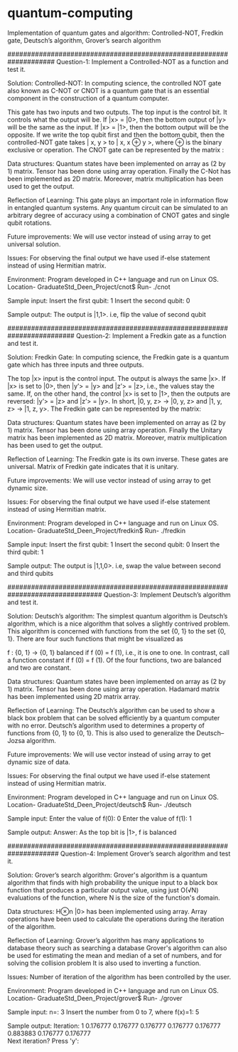 # quantum-computing
Implementation of quantum gates and algorithm: Controlled-NOT, Fredkin gate, Deutsch’s algorithm, Grover’s search algorithm

####################################################################
Question-1: Implement a Controlled-NOT as a function and test it.

Solution: Controlled-NOT:  In computing science, the controlled NOT gate also known as C-NOT or CNOT is a quantum gate that is an essential component in the construction of a quantum computer. 
 
This gate has two inputs and two outputs. The top input is the control bit. It controls what the output will be. If |x> = |0>, then the bottom output of |y> will be the same as the input. If |x> = |1>, then the bottom output will be the opposite. If we write the top qubit first and then the bottom qubit, then the controlled-NOT gate takes | x, y > to | x, x ⊕ y >, where ⊕ is the binary exclusive or operation.
The CNOT gate can be represented by the matrix :

 
Data structures: 
Quantum states have been implemented on array as (2 by 1) matrix. Tensor has been done using array operation. Finally the C-Not has been implemented as 2D matrix. Moreover, matrix multiplication has been used to get the output.

Reflection of Learning: 
This gate plays an important role in information flow in entangled quantum systems. Any quantum circuit can be simulated to an arbitrary degree of accuracy using a combination of CNOT gates and single qubit rotations.

Future improvements: 
We will use vector instead of using array to get universal solution.

Issues: 
For observing the final output we have used if-else statement instead of using Hermitian matrix.

Environment:
Program developed in C++ language and run on Linux OS.
Location-      GraduateStd_Deen_Project/cnot$
Run-    ./cnot 

Sample input: 
Insert the first qubit: 1
Insert the second qubit: 0

Sample output:
The output is |1,1>. i.e, flip the value of second qubit 

#########################################################################
Question-2: Implement a Fredkin gate as a function and test it.

Solution: Fredkin Gate:  In computing science, the Fredkin gate is a quantum gate which has three inputs and three outputs.
 

The top |x> input is the control input. The output is always the same |x>. If |x> is set to |0>, then |y’> = |y> and |z’> = |z>, i.e., the values stay the same. If, on the other hand, the control |x> is set to |1>, then the outputs are reversed: |y’> = |z> and |z’> = |y>. In short, |0, y, z> → |0, y, z> and |1, y, z> → |1, z, y>.
The Fredkin gate can be represented by the matrix: 

 

Data structures: 
Quantum states have been implemented on array as (2 by 1) matrix. Tensor has been done using array operation. Finally the Unitary matrix has been implemented as 2D matrix. Moreover, matrix multiplication has been used to get the output.

Reflection of Learning: 
The Fredkin gate is its own inverse. These gates are universal. Matrix of Fredkin gate indicates that it is unitary.

Future improvements: 
We will use vector instead of using array to get dynamic size.

Issues: 
For observing the final output we have used if-else statement instead of using Hermitian matrix.

Environment:
Program developed in C++ language and run on Linux OS.
Location-      GraduateStd_Deen_Project/fredkin$
Run-    ./fredkin

Sample input: 
Insert the first qubit: 1
Insert the second qubit: 0
Insert the third qubit: 1

Sample output:
The output is |1,1,0>. i.e, swap the value between second and third qubits

################################################################################
Question-3: Implement Deutsch’s algorithm and test it.

Solution: Deutsch’s algorithm:  The simplest quantum algorithm is Deutsch’s algorithm, which is a nice algorithm that solves a slightly contrived problem. This algorithm is concerned with functions from the set {0, 1} to the set {0, 1}. There are four such functions that might be visualized as


 


f : {0, 1} → {0, 1} balanced if f (0) = f (1), i.e., it is one to one. In contrast, call a function constant if f (0) = f (1). Of the four functions, two are balanced and two are constant.


Data structures: 
Quantum states have been implemented on array as (2 by 1) matrix. Tensor has been done using array operation. Hadamard matrix has been implemented using 2D matrix array.

Reflection of Learning: 
The Deutsch’s algorithm can be used to show a black box problem that can be solved efficiently by a quantum computer with no error. Deutsch’s algorithm used to determines a property of functions from {0, 1} to {0, 1}. This is also used to generalize the Deutsch–Jozsa algorithm.

Future improvements: 
We will use vector instead of using array to get dynamic size of data.

Issues: 
For observing the final output we have used if-else statement instead of using Hermitian matrix.

Environment:
Program developed in C++ language and run on Linux OS.
Location-      GraduateStd_Deen_Project/deutsch$
Run-    ./deutsch

Sample input: 
Enter the value of f(0): 0
Enter the value of f(1): 1

Sample output:
Answer: As the top bit is |1>, f is balanced


#####################################################################
Question-4: Implement Grover’s search algorithm and test it.

Solution: Grover’s search algorithm: Grover's algorithm is a quantum algorithm that finds with high probability the unique input to a black box function that produces a particular output value, using just O(√N) evaluations of the function, where N is the size of the function's domain.

Data structures: 
H⊗n |0> has been implemented using array. Array operations have been used to calculate the operations during the iteration of the algorithm.

Reflection of Learning: 
Grover’s algorithm has many applications to database theory such as searching a database Grover's algorithm can also be used for estimating the mean and median of a set of numbers, and for solving the collision problem It is also used to inverting a function.

Issues: 
Number of iteration of the algorithm has been controlled by the user.

Environment:
Program developed in C++ language and run on Linux OS.
Location-      GraduateStd_Deen_Project/grover$
Run-    ./grover

Sample input: 
n=: 3
Insert the number from 0 to 7, where f(x)=1:  5

Sample output:
Iteration: 1
0.176777  0.176777  0.176777  0.176777  0.176777  0.883883  0.176777  0.176777  
Next iteration? Press 'y':
